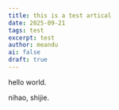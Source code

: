```yaml
---
title: this is a test artical
date: 2025-09-21
tags: test
excerpt: test
author: meandu
ai: false
draft: true
---
```


hello world.

nihao, shijie.
